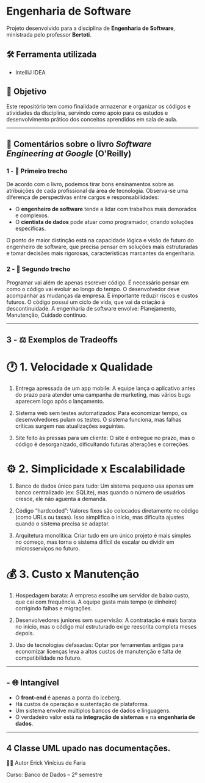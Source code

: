 # Engenharia de Software

Projeto desenvolvido para a disciplina de **Engenharia de Software**, ministrada pelo professor **Bertoti**.

## 🛠️ Ferramenta utilizada

* IntelliJ IDEA

## 📌 Objetivo

Este repositório tem como finalidade armazenar e organizar os códigos e atividades da disciplina, servindo como apoio para os estudos e desenvolvimento prático dos conceitos aprendidos em sala de aula.

---

## 📖 Comentários sobre o livro *Software Engineering at Google* (O'Reilly)

### 1 - 🔹 Primeiro trecho
De acordo com o livro, podemos tirar bons ensinamentos sobre as atribuições de cada profissional da área de tecnologia. Observa-se uma diferença de perspectivas entre cargos e responsabilidades:  
- O **engenheiro de software** tende a lidar com trabalhos mais demorados e complexos.  
- O **cientista de dados** pode atuar como programador, criando soluções específicas.  

O ponto de maior distinção está na capacidade lógica e visão de futuro do engenheiro de software, que precisa pensar em soluções mais estruturadas e tomar decisões mais rigorosas, características marcantes da engenharia.

### 2 - 🔹 Segundo trecho

Programar vai além de apenas escrever código.
É necessário pensar em como o código vai evoluir ao longo do tempo.
O desenvolvedor deve acompanhar as mudanças da empresa.
É importante reduzir riscos e custos futuros.
O código possui um ciclo de vida, que vai da criação à descontinuidade.
A engenharia de software envolve:
Planejamento,
Manutenção,
Cuidado contínuo.

---

## 3 - ⚖️ Exemplos de Tradeoffs

# 🕐 1. Velocidade x Qualidade
1. Entrega apressada de um app mobile:
A equipe lança o aplicativo antes do prazo para atender uma campanha de marketing, mas vários bugs aparecem logo após o lançamento.

2. Sistema web sem testes automatizados:
Para economizar tempo, os desenvolvedores pulam os testes. O sistema funciona, mas falhas críticas surgem nas atualizações seguintes.

3. Site feito às pressas para um cliente:
O site é entregue no prazo, mas o código é desorganizado, dificultando futuras alterações e correções.

# ⚙️ 2. Simplicidade x Escalabilidade

1. Banco de dados único para tudo:
Um sistema pequeno usa apenas um banco centralizado (ex: SQLite), mas quando o número de usuários cresce, ele não aguenta a demanda.

2. Código “hardcoded”:
Valores fixos são colocados diretamente no código (como URLs ou taxas). Isso simplifica o início, mas dificulta ajustes quando o sistema precisa se adaptar.

3. Arquitetura monolítica:
Criar tudo em um único projeto é mais simples no começo, mas torna o sistema difícil de escalar ou dividir em microsserviços no futuro.

# 💰 3. Custo x Manutenção

1. Hospedagem barata:
A empresa escolhe um servidor de baixo custo, que cai com frequência. A equipe gasta mais tempo (e dinheiro) corrigindo falhas e migrações.

2. Desenvolvedores juniores sem supervisão:
A contratação é mais barata no início, mas o código mal estruturado exige reescrita completa meses depois.

3. Uso de tecnologias defasadas:
Optar por ferramentas antigas para economizar licenças leva a altos custos de manutenção e falta de compatibilidade no futuro.

---

## - 🌐 Intangível

- O **front-end** é apenas a ponta do iceberg.  
- Há custos de operação e sustentação de plataforma.  
- Um sistema envolve múltiplos bancos de dados e linguagens.  
- O verdadeiro valor está na **integração de sistemas** e na **engenharia de dados**.

---

## 4 Classe UML upado nas documentações.


👨‍🎓 Autor
Erick Vinícius de Faria

Curso: Banco de Dados – 2º semestre

